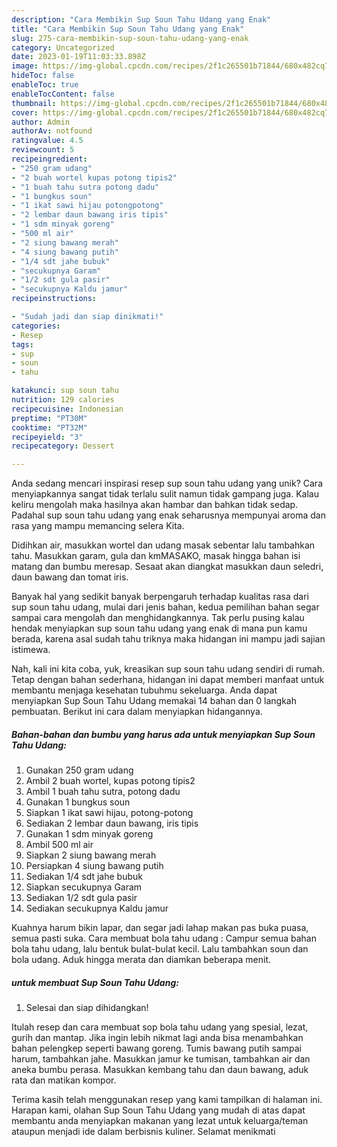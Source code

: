 ```yaml
---
description: "Cara Membikin Sup Soun Tahu Udang yang Enak"
title: "Cara Membikin Sup Soun Tahu Udang yang Enak"
slug: 275-cara-membikin-sup-soun-tahu-udang-yang-enak
category: Uncategorized
date: 2023-01-19T11:03:33.898Z
image: https://img-global.cpcdn.com/recipes/2f1c265501b71844/680x482cq70/sup-soun-tahu-udang-foto-resep-utama.jpg
hideToc: false
enableToc: true
enableTocContent: false
thumbnail: https://img-global.cpcdn.com/recipes/2f1c265501b71844/680x482cq70/sup-soun-tahu-udang-foto-resep-utama.jpg
cover: https://img-global.cpcdn.com/recipes/2f1c265501b71844/680x482cq70/sup-soun-tahu-udang-foto-resep-utama.jpg
author: Admin
authorAv: notfound
ratingvalue: 4.5
reviewcount: 5
recipeingredient:
- "250 gram udang"
- "2 buah wortel kupas potong tipis2"
- "1 buah tahu sutra potong dadu"
- "1 bungkus soun"
- "1 ikat sawi hijau potongpotong"
- "2 lembar daun bawang iris tipis"
- "1 sdm minyak goreng"
- "500 ml air"
- "2 siung bawang merah"
- "4 siung bawang putih"
- "1/4 sdt jahe bubuk"
- "secukupnya Garam"
- "1/2 sdt gula pasir"
- "secukupnya Kaldu jamur"
recipeinstructions:

- "Sudah jadi dan siap dinikmati!"
categories:
- Resep
tags:
- sup
- soun
- tahu

katakunci: sup soun tahu 
nutrition: 129 calories
recipecuisine: Indonesian
preptime: "PT30M"
cooktime: "PT32M"
recipeyield: "3"
recipecategory: Dessert

---
```





Anda sedang mencari inspirasi resep sup soun tahu udang yang unik? Cara menyiapkannya sangat tidak terlalu sulit namun tidak gampang juga. Kalau keliru mengolah maka hasilnya akan hambar dan bahkan tidak sedap. Padahal sup soun tahu udang yang enak seharusnya mempunyai aroma dan rasa yang mampu memancing selera Kita.





Didihkan air, masukkan wortel dan udang masak sebentar lalu tambahkan tahu. Masukkan garam, gula dan kmMASAKO, masak hingga bahan isi matang dan bumbu meresap. Sesaat akan diangkat masukkan daun seledri, daun bawang dan tomat iris.

Banyak hal yang sedikit banyak berpengaruh terhadap kualitas rasa dari sup soun tahu udang, mulai dari jenis bahan, kedua pemilihan bahan segar sampai cara mengolah dan menghidangkannya. Tak perlu pusing kalau hendak menyiapkan sup soun tahu udang yang enak di mana pun kamu berada, karena asal sudah tahu triknya maka hidangan ini mampu jadi sajian istimewa.






Nah, kali ini kita coba, yuk, kreasikan sup soun tahu udang sendiri di rumah. Tetap dengan bahan sederhana, hidangan ini dapat memberi manfaat untuk membantu menjaga kesehatan tubuhmu sekeluarga. Anda dapat menyiapkan Sup Soun Tahu Udang memakai 14 bahan dan 0 langkah pembuatan. Berikut ini cara dalam menyiapkan hidangannya.

<!--inarticleads1-->

##### Bahan-bahan dan bumbu yang harus ada untuk menyiapkan Sup Soun Tahu Udang:

1. Gunakan 250 gram udang
1. Ambil 2 buah wortel, kupas potong tipis2
1. Ambil 1 buah tahu sutra, potong dadu
1. Gunakan 1 bungkus soun
1. Siapkan 1 ikat sawi hijau, potong-potong
1. Sediakan 2 lembar daun bawang, iris tipis
1. Gunakan 1 sdm minyak goreng
1. Ambil 500 ml air
1. Siapkan 2 siung bawang merah
1. Persiapkan 4 siung bawang putih
1. Sediakan 1/4 sdt jahe bubuk
1. Siapkan secukupnya Garam
1. Sediakan 1/2 sdt gula pasir
1. Sediakan secukupnya Kaldu jamur


Kuahnya harum bikin lapar, dan segar jadi lahap makan pas buka puasa, semua pasti suka. Cara membuat bola tahu udang : Campur semua bahan bola tahu udang, lalu bentuk bulat-bulat kecil. Lalu tambahkan soun dan bola udang. Aduk hingga merata dan diamkan beberapa menit. 

<!--inarticleads2-->

#####  untuk membuat Sup Soun Tahu Udang:


1. Selesai dan siap dihidangkan!

Itulah resep dan cara membuat sop bola tahu udang yang spesial, lezat, gurih dan mantap. Jika ingin lebih nikmat lagi anda bisa menambahkan bahan pelengkep seperti bawang goreng. Tumis bawang putih sampai harum, tambahkan jahe. Masukkan jamur ke tumisan, tambahkan air dan aneka bumbu perasa. Masukkan kembang tahu dan daun bawang, aduk rata dan matikan kompor. 

Terima kasih telah menggunakan resep yang kami tampilkan di halaman ini. Harapan kami, olahan Sup Soun Tahu Udang yang mudah di atas dapat membantu anda menyiapkan makanan yang lezat untuk keluarga/teman ataupun menjadi ide dalam berbisnis kuliner. Selamat menikmati

